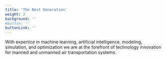 ```yaml
---
title: 'The Next Generation'
weight: 2
background: ''
#button: ''
buttonLink: ''
---
```


With expertice in machine learning, artificial intelligence, modeling, simulation, and optimization we are at the forefront of technology innovation for manned and unmanned air transportation systems.  


